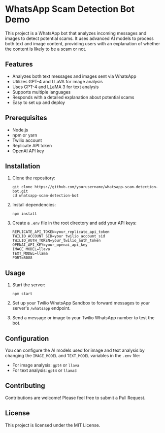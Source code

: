 # WhatsApp Scam Detection Bot Demo

This project is a WhatsApp bot that analyzes incoming messages and images to detect potential scams. It uses advanced AI models to process both text and image content, providing users with an explanation of whether the content is likely to be a scam or not.

## Features

- Analyzes both text messages and images sent via WhatsApp
- Utilizes GPT-4 and LLaVA for image analysis
- Uses GPT-4 and LLaMA 3 for text analysis
- Supports multiple languages
- Responds with a detailed explanation about potential scams
- Easy to set up and deploy

## Prerequisites

- Node.js
- npm or yarn
- Twilio account
- Replicate API token
- OpenAI API key

## Installation

1. Clone the repository:
   ```
   git clone https://github.com/yourusername/whatsapp-scam-detection-bot.git
   cd whatsapp-scam-detection-bot
   ```

2. Install dependencies:
   ```
   npm install
   ```

3. Create a `.env` file in the root directory and add your API keys:
   ```
   REPLICATE_API_TOKEN=your_replicate_api_token
   TWILIO_ACCOUNT_SID=your_twilio_account_sid
   TWILIO_AUTH_TOKEN=your_twilio_auth_token
   OPENAI_API_KEY=your_openai_api_key
   IMAGE_MODEL=llava
   TEXT_MODEL=llama
   PORT=8088
   ```

## Usage

1. Start the server:
   ```
   npm start
   ```

2. Set up your Twilio WhatsApp Sandbox to forward messages to your server's `/whatsapp` endpoint.

3. Send a message or image to your Twilio WhatsApp number to test the bot.

## Configuration

You can configure the AI models used for image and text analysis by changing the `IMAGE_MODEL` and `TEXT_MODEL` variables in the `.env` file:

- For image analysis: `gpt4` or `llava`
- For text analysis: `gpt4` or `llama3`

## Contributing

Contributions are welcome! Please feel free to submit a Pull Request.

## License

This project is licensed under the MIT License.
